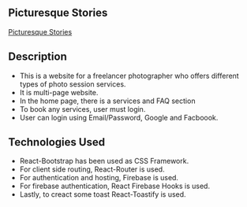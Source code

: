 ## Picturesque Stories

[Picturesque Stories](https://picturesque-stories.web.app/)

## Description
* This is a website for a freelancer photographer who offers different types of photo session services.
* It is multi-page website.
* In the home page, there is a services and FAQ section
* To book any services, user must login.
* User can login using Email/Password, Google and Facboook.


## Technologies Used
* React-Bootstrap has been used as CSS Framework.
* For client side routing, React-Router is used.
* For authentication and hosting, Firebase is used.
* For firebase authentication, React Firebase Hooks is used.
* Lastly, to creact some toast React-Toastify is used.
